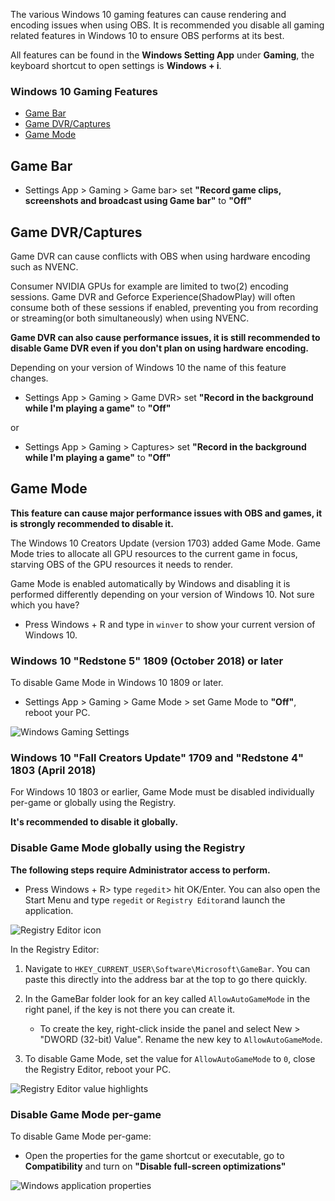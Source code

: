
The various Windows 10 gaming features can cause rendering and encoding issues when using OBS. It is recommended you disable all gaming related features in Windows 10 to ensure OBS performs at its best.

All features can be found in the **Windows Setting App** under **Gaming**, the keyboard shortcut to open settings is **Windows + i**.

### Windows 10 Gaming Features

* [Game Bar](#game-bar)
* [Game DVR/Captures](#game-dvrcaptures)
* [Game Mode](#game-mode)

##  Game Bar

* Settings App > Gaming > Game bar> set **"Record game clips, screenshots and broadcast using Game bar"** to **"Off"**

## Game DVR/Captures

Game DVR can cause conflicts with OBS when using hardware encoding such as NVENC. 

Consumer NVIDIA GPUs for example are limited to two(2) encoding sessions. Game DVR and Geforce Experience(ShadowPlay) will often consume both of these sessions if enabled, preventing you from recording or streaming(or both simultaneously) when using NVENC.

**Game DVR can also cause performance issues, it is still recommended to disable Game DVR even if you don't plan on using hardware encoding.**

Depending on your version of Windows 10 the name of this feature changes. 

* Settings App > Gaming > Game DVR> set **"Record in the background while I'm playing a game"** to **"Off"**

or

* Settings App > Gaming > Captures> set **"Record in the background while I'm playing a game"** to **"Off"**

## Game Mode

**This feature can cause major performance issues with OBS and games, it is strongly recommended to disable it.**

The Windows 10 Creators Update (version 1703) added Game Mode. Game Mode tries to allocate all GPU resources to the current game in focus, starving OBS of the GPU resources it needs to render.

Game Mode is enabled automatically by Windows and disabling it is performed differently depending on your version of Windows 10. Not sure which you have? 

* Press Windows + R and type in `winver` to show your current version of Windows 10.

### Windows 10 "Redstone 5" 1809 (October 2018) or later

To disable Game Mode in Windows 10 1809 or later. 
* Settings App > Gaming > Game Mode > set Game Mode to **"Off"**, reboot your PC.

![Windows Gaming Settings](https://obsproject.com/images/wiki/2018-12-02_17-22-45_002xY.png)


### Windows 10 "Fall Creators Update" 1709 and "Redstone 4" 1803 (April 2018)

For Windows 10 1803 or earlier, Game Mode must be disabled individually per-game or globally using the Registry. 

**It's recommended to disable it globally.**

### Disable Game Mode globally using the Registry

**The following steps require Administrator access to perform.**

* Press Windows + R> type `regedit`> hit OK/Enter. You can also open the Start Menu and type `regedit` or `Registry Editor`and launch the application.

![Registry Editor icon](https://obsproject.com/images/wiki/2018-12-02_17-39-45_N5lKy.png)

In the Registry Editor: 

1. Navigate to `HKEY_CURRENT_USER\Software\Microsoft\GameBar`. You can paste this directly into the address bar at the top to go there quickly.

2. In the GameBar folder look for an key called `AllowAutoGameMode` in the right panel, if the key is not there you can create it. 
   * To create the key, right-click inside the panel and select New > "DWORD (32-bit) Value". Rename the new key to `AllowAutoGameMode`.

3. To disable Game Mode, set the value for `AllowAutoGameMode` to `0`, close the Registry Editor, reboot your PC.

![Registry Editor value highlights](https://obsproject.com/images/wiki/2018-12-02_17-42-46_4NMtR.png)

### Disable Game Mode per-game

To disable Game Mode per-game:

* Open the properties for the game shortcut or executable, go to **Compatibility** and turn on **"Disable full-screen optimizations"**

![Windows application properties](https://obsproject.com/images/wiki/2018-12-02_17-36-26_ZtKdV.png)